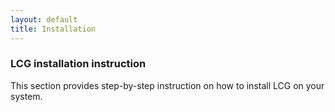 ```yaml
---
layout: default
title: Installation
---
```


### LCG installation instruction
This section provides step-by-step instruction on how to install LCG on your system.
